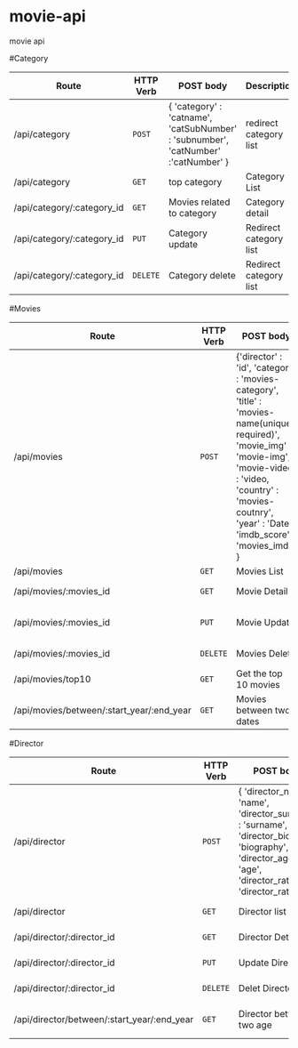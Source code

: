 # movie-api
movie api

#Category

| Route | HTTP Verb	 | POST body	 | Description |
| --- | --- | --- | --- |
| /api/category | `POST` | { 'category' : 'catname', 'catSubNumber' : 'subnumber', 'catNumber' :'catNumber' }  | redirect category list|
| /api/category | `GET` | top category | Category List |;
| /api/category/:category_id | `GET` | Movies related to category | Category detail |
| /api/category/:category_id | `PUT` | Category update | Redirect category list |
| /api/category/:category_id | `DELETE` | Category delete | Redirect category list |


#Movies

| Route | HTTP Verb	 | POST body	 | Description |
| --- | --- | --- | --- |
| /api/movies | `POST` | {'director' : 'id', 'category' : 'movies-category', 'title' : 'movies-name(unique, required)', 'movie_img' : 'movie-img', 'movie-video' : 'video, 'country' : 'movies-coutnry', 'year' : 'Date', 'imdb_score' : 'movies_imdb'  } | Movie Detail |
| /api/movies | `GET` | Movies List | Movies List |
| /api/movies/:movies_id | `GET` | Movie Detail | Movie Detail |
| /api/movies/:movies_id | `PUT`| Movie Update | Redirect Movie Detail |
| /api/movies/:movies_id | `DELETE` | Movies Delete | Redirect Movie List |
| /api/movies/top10 | `GET` | Get the top 10 movies | Get the top 10 movies  |
| /api/movies/between/:start_year/:end_year | `GET` | Movies between two dates | Movies between two dates |

#Director

| Route | HTTP Verb	 | POST body	 | Description |
| --- | --- | --- | --- |
| /api/director | `POST` | { 'director_name' : 'name', 'director_surname' : 'surname', 'director_bio' : 'biography', 'director_age' : 'age', 'director_rate' : 'director_rate', } | Director detail   |
| /api/director | `GET` | Director list | Director List  |
| /api/director/:director_id | `GET` | Director Detail | Director Detail |
| /api/director/:director_id | `PUT` | Update Director | Director Detail |
| /api/director/:director_id | `DELETE` | Delet Director | Director List |
| /api/director/between/:start_year/:end_year | `GET` | Director between two age | Director between two age |

